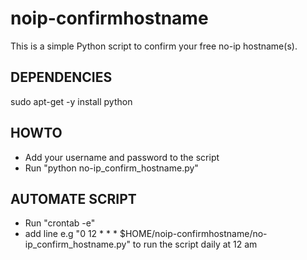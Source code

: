 # noip-confirmhostname
This is a simple Python script to confirm your free no-ip hostname(s).

## DEPENDENCIES
sudo apt-get -y install python

## HOWTO
 - Add your username and password to the script
 - Run "python no-ip_confirm_hostname.py"

## AUTOMATE SCRIPT
  - Run "crontab -e"
  - add line e.g "0 12 * * * $HOME/noip-confirmhostname/no-ip_confirm_hostname.py" to run the script daily at 12 am
